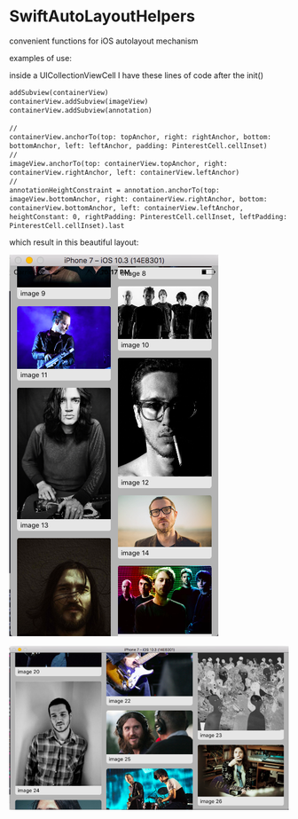 # SwiftAutoLayoutHelpers
convenient functions for iOS autolayout mechanism


examples of use:

inside a UICollectionViewCell I have these lines of code after the init()

    addSubview(containerView)
    containerView.addSubview(imageView)
    containerView.addSubview(annotation)
    
    //
    containerView.anchorTo(top: topAnchor, right: rightAnchor, bottom: bottomAnchor, left: leftAnchor, padding: PinterestCell.cellInset)
    //
    imageView.anchorTo(top: containerView.topAnchor, right: containerView.rightAnchor, left: containerView.leftAnchor)
    //
    annotationHeightConstraint = annotation.anchorTo(top: imageView.bottomAnchor, right: containerView.rightAnchor, bottom: containerView.bottomAnchor, left: containerView.leftAnchor, heightConstant: 0, rightPadding: PinterestCell.cellInset, leftPadding: PinterestCell.cellInset).last


which result in this beautiful layout:

![image one](cell1.png)

![image two](cell2.png)
